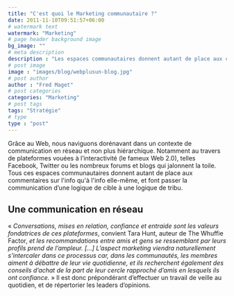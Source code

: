 ```yaml
---
title: "C'est quoi le Marketing communautaire ?"
date: 2011-11-10T09:51:57+06:00
# watermark text
watermark: "Marketing"
# page header background image
bg_image: ""
# meta description
description : "Les espaces communautaires donnent autant de place aux commentaires sur l&#39;info qu&#39;à l&#39;info elle-même, et font passer la communication d’une logique de cible à une logique de tribu."
# post image
image : "images/blog/webplusun-blog.jpg"
# post author
author : "Fred Maget"
# post categories
categories: "Marketing"
# post tags
tags: "Stratégie"
# type
type : "post"
---
```


Grâce au Web, nous naviguons dorénavant dans un contexte de communication en réseau et non plus hiérarchique. Notamment au travers de plateformes vouées à l’interactivité (le fameux Web 2.0), telles Facebook, Twitter ou les nombreux forums et blogs qui jalonnent la toile. Tous ces espaces communautaires donnent autant de place aux commentaires sur l'info qu'à l'info elle-même, et font passer la communication d’une logique de cible à une logique de tribu.

## Une communication en réseau

« *Conversations, mises en relation, confiance et entraide sont les valeurs fondatrices de ces plateformes*, convient Tara Hunt, auteur de The Whuffie Factor, *et les recommandations entre amis et gens se ressemblant par leurs profils prend de l’ampleur. […] L’aspect marketing viendra naturellement s’intercaler dans ce processus car, dans les communautés, les membres aiment à débattre de leur vie quotidienne, et ils recherchent également des conseils d’achat de la part de leur cercle rapproché d’amis en lesquels ils ont confiance.* » Il est donc prépondérant d’effectuer un travail de veille au quotidien, et de répertorier les leaders d’opinions.

